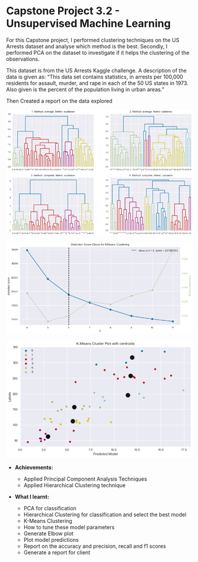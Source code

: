 # Capstone Project 3.2 - Unsupervised Machine Learning
For this Capstone project, I performed clustering techniques on the US Arrests dataset and analyse which method is the best. Secondly, I performed PCA on the dataset to investigate if it helps the clustering of the observations.

This dataset is from the US Arrests Kaggle challenge. A description of the data is given as: “This data set contains statistics, in arrests per 100,000 residents for assault, murder, and rape in each of the 50 US states in 1973. Also given is the percent of the population living in urban areas.”

Then Created a report on the data explored

![Dendrogram](https://github.com/Raman236/Portfolio/blob/main/Capstone%20Project%203.2%20-%20Unsupervised%20Machine%20Learning/dendogram.png)

![Elbow plot](https://github.com/Raman236/Portfolio/blob/main/Capstone%20Project%203.2%20-%20Unsupervised%20Machine%20Learning/elbow%20plot.png)

![K-means](https://github.com/Raman236/Portfolio/blob/main/Capstone%20Project%203.2%20-%20Unsupervised%20Machine%20Learning/K-Menas.png)

- **Achievements:**
  - Applied Principal Component Analysis Techniques
  - Applied Hierarchical Clustering technique

- **What I learnt:**
  - PCA for classification
  - Hierarchical Clustering for classification and select the best model
  - K-Means Clustering
  - How to tune these model parameters
  - Generate Elbow plot
  - Plot model predictions
  - Report on the accuracy and precision, recall and f1 scores
  - Generate a report for client
